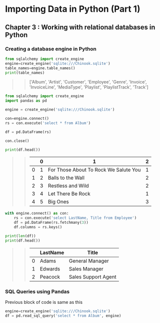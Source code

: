 # Importing Data in Python (Part 1)

## Chapter 3 : Working with relational databases in Python

### Creating a database engine in Python

```python
from sqlalchemy import create_engine
engine=create_engine('sqlite:///Chinook.sqlite')
table_names=engine.table_names()
print(table_names)
```
>>['Album', 'Artist', 'Customer', 'Employee', 'Genre', 'Invoice', 'InvoiceLine', 'MediaType', 'Playlist', 'PlaylistTrack', 'Track']

```python
from sqlalchemy import create_engine
import pandas as pd

engine = create_engine('sqlite:///Chinook.sqlite')

con=engine.connect()
rs = con.execute('select * from Album')

df = pd.DataFrame(rs)

con.close()

print(df.head())
```
>>| |  0|                                      1|  2|
>>|---|---|---|---|
>>|0|  1|  For Those About To Rock We Salute You|  1|
>>|1|  2|                      Balls to the Wall|  2|
>>|2|  3|                      Restless and Wild|  2|
>>|3|  4|                      Let There Be Rock|  1|
>>|4|  5|                               Big Ones|  3|

```python
with engine.connect() as con:
    rs = con.execute('select LastName, Title from Employee')
    df = pd.DataFrame(rs.fetchmany(3))
    df.columns = rs.keys()

print(len(df))
print(df.head())
```
>>| | LastName|                Title|
>>|---|---|---|
>>|0|    Adams|      General Manager|
>>|1|  Edwards|        Sales Manager|
>>|2|  Peacock|  Sales Support Agent|

### SQL Queries using Pandas
Previous block of code is same as this
```python
engine=create_engine('sqlite:///Chinook.sqlite')
df = pd.read_sql_query('select * from Album', engine)
```
